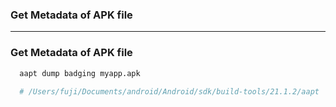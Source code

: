 ### Get Metadata of APK file

------------------------
### Get Metadata of APK file

```sh
  aapt dump badging myapp.apk
  
  # /Users/fuji/Documents/android/Android/sdk/build-tools/21.1.2/aapt
```

